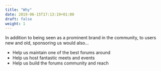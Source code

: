 ```yaml
---
title: "Why"
date: 2019-06-15T17:13:19+01:00
draft: false
weight: 1
---
```


<div class="f3">
  In addition to being seen as a prominent brand in the community, to users new and old, sponsoring us would also...
</div>
<div class="pa2 pa3-ns">
  <ul class="list center measure f4">
    <li class="mv2 pv2 br-pill bg-briskoda-green white o-60">
      Help us maintain one of the best forums around
    </li>
    <li class="mv2 pv2 br-pill bg-briskoda-green white o-60">
      Help us host fantastic meets and events
    </li>
    <li class="mv2 pv2 br-pill bg-briskoda-green white o-60">
      Help us build the forums community and reach
    </li>
  </ul>
</div>
